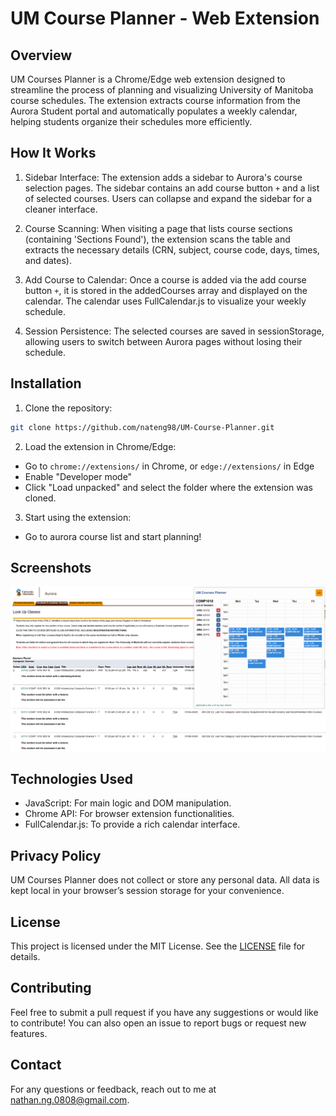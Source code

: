 # UM Course Planner - Web Extension

## Overview

UM Courses Planner is a Chrome/Edge web extension designed to streamline the process of planning and visualizing University of Manitoba course schedules. The extension extracts course information from the Aurora Student portal and automatically populates a weekly calendar, helping students organize their schedules more efficiently.

## How It Works
1. Sidebar Interface: The extension adds a sidebar to Aurora's course selection pages. The sidebar contains an add course button `+` and a list of selected courses. Users can collapse and expand the sidebar for a cleaner interface.

2. Course Scanning: When visiting a page that lists course sections (containing 'Sections Found'), the extension scans the table and extracts the necessary details (CRN, subject, course code, days, times, and dates).

3. Add Course to Calendar: Once a course is added via the add course button `+`, it is stored in the addedCourses array and displayed on the calendar. The calendar uses FullCalendar.js to visualize your weekly schedule.

4. Session Persistence: The selected courses are saved in sessionStorage, allowing users to switch between Aurora pages without losing their schedule.

## Installation

1. Clone the repository:

```bash
git clone https://github.com/nateng98/UM-Course-Planner.git
```
2. Load the extension in Chrome/Edge:

- Go to `chrome://extensions/` in Chrome, or `edge://extensions/` in Edge
- Enable "Developer mode"
- Click "Load unpacked" and select the folder where the extension was cloned.

3. Start using the extension:

- Go to aurora course list and start planning!

## Screenshots

![Demo](src/assets/image.png)

## Technologies Used
- JavaScript: For main logic and DOM manipulation.
- Chrome API: For browser extension functionalities.
- FullCalendar.js: To provide a rich calendar interface.

## Privacy Policy
UM Courses Planner does not collect or store any personal data. All data is kept local in your browser’s session storage for your convenience.

## License
This project is licensed under the MIT License. See the [LICENSE](/LICENSE) file for details.

## Contributing
Feel free to submit a pull request if you have any suggestions or would like to contribute! You can also open an issue to report bugs or request new features.

## Contact
For any questions or feedback, reach out to me at [nathan.ng.0808@gmail.com](mailto:nathan.ng.0808@gmail.com).